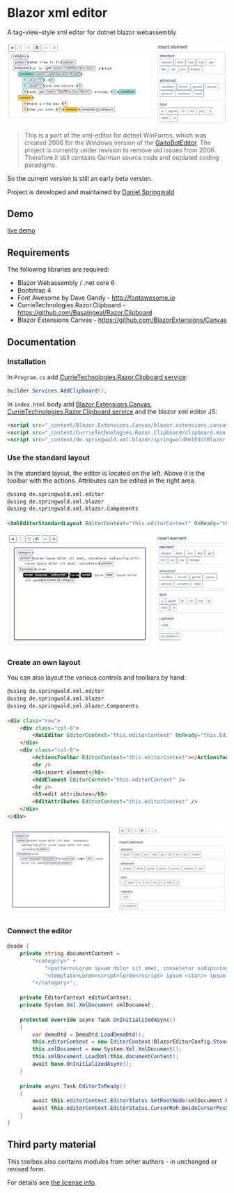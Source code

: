 # Blazor xml editor

A tag-view-style xml editor for dotnet blazor webassembly

![Blazor xml editor](images/blazor-xml-editor.png)

> This is a port of the xml-editor for dotnet WinForms, which was created 2006 for the Windows version of the [GaitoBotEditor](https://www.gaitobot.de).
> The project is currently under revision to remove old issues from 2006. Therefore it still contains German source code and outdated coding paradigms. 

So the current version is still an early beta version.

Project is developed and maintained by [Daniel Springwald](https://blog.springwald.de)

## Demo

[live demo](https://www.springwald.de/demos/BlazorXmlEditor/)

## Requirements

The following libraries are required:

- Blazor Webassembly / .net core 6
- Bootstrap 4
- Font Awesome by Dave Gandy - http://fontawesome.io
- CurrieTechnologies.Razor.Clipboard - https://github.com/Basaingeal/Razor.Clipboard
- Blazor Extensions Canvas - https://github.com/BlazorExtensions/Canvas

## Documentation

### Installation

In `Program.cs` add [CurrieTechnologies.Razor.Clipboard service](https://github.com/Basaingeal/Razor.Clipboard):

```csharp
builder.Services.AddClipboard();
```

In `index.html` body add [Blazor Extensions Canvas](https://github.com/BlazorExtensions/Canvas), [CurrieTechnologies.Razor.Clipboard service](https://github.com/Basaingeal/Razor.Clipboard) and the blazor xml editor JS:

```html
<script src="_content/Blazor.Extensions.Canvas/blazor.extensions.canvas.js"></script>
<script src="_content/CurrieTechnologies.Razor.Clipboard/clipboard.min.js"></script>
<script src="_content/de.springwald.xml.blazor/springwaldXmlEditBlazor.js"></script>
```

### Use the standard layout

In the standard layout, the editor is located on the left. 
Above it is the toolbar with the actions. 
Attributes can be edited in the right area.

```html
@using de.springwald.xml.editor
@using de.springwald.xml.blazor
@using de.springwald.xml.blazor.Components

<XmlEditorStandardLayout EditorContext="this.editorContext" OnReady="this.EditorIsReady" />
```

![standard layout](images/standardlayout.png)

### Create an own layout

You can also layout the various controls and toolbars by hand:

```html
@using de.springwald.xml.editor
@using de.springwald.xml.blazor
@using de.springwald.xml.blazor.Components

<div class="row">
    <div class="col-6">
        <XmlEditor EditorContext="this.editorContext" OnReady="this.EditorIsReady" />
    </div>
    <div class="col-6">
        <ActionsToolbar EditorContext="this.editorContext"></ActionsToolbar>
        <hr />
        <h5>insert element</h5>
        <AddElement EditorContext="this.editorContext" />
        <hr />
        <h5>edit attributes</h5>
        <EditAttributes EditorContext="this.editorContext" />
    </div>
</div>
```

![individual layout](images/individuallayout.png)

### Connect the editor

```csharp
@code {
    private string documentContent =    
        "<category>" +
            "<pattern>Lorem ipsum dolor sit amet, consetetur sadipscing elitr Lorem ipsum dolor sit amet, consetetur</pattern>" +
            "<template>Lorem<script>lorem</script> ipsum <star/> ipsum Dolor sit amet</template>" +
        "</category>";

    private EditorContext editorContext;
    private System.Xml.XmlDocument xmlDocument;

    protected override async Task OnInitializedAsync()
    {
        var demoDtd = DemoDtd.LoadDemoDtd();
        this.editorContext = new EditorContext(BlazorEditorConfig.StandardConfig, new DemoXmlRules(demoDtd));
        this.xmlDocument = new System.Xml.XmlDocument();
        this.xmlDocument.LoadXml(this.documentContent);
        await base.OnInitializedAsync();
    }

    private async Task EditorIsReady()
    {
        await this.editorContext.EditorStatus.SetRootNode(xmlDocument.DocumentElement);
        await this.editorContext.EditorStatus.CursorRoh.BeideCursorPosSetzenMitChangeEventWennGeaendert(xmlDocument.DocumentElement.ChildNodes[1].ChildNodes[1].FirstChild, cursor.XMLCursorPositionen.CursorAufNodeSelbstVorderesTag, 2);
    }
}
```

## Third party material

This toolbox also contains modules from other authors - in unchanged or revised form.

For details see [the license info](LICENSE.md).
